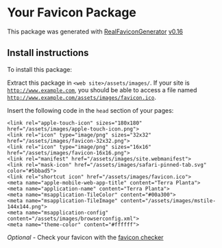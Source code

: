 # Your Favicon Package

This package was generated with [RealFaviconGenerator](https://realfavicongenerator.net/) [v0.16](https://realfavicongenerator.net/change_log#v0.16)

## Install instructions

To install this package:

Extract this package in <code>&lt;web site&gt;/assets/images/</code>. If your site is <code>http://www.example.com</code>, you should be able to access a file named <code>http://www.example.com/assets/images/favicon.ico</code>.

Insert the following code in the `head` section of your pages:

    <link rel="apple-touch-icon" sizes="180x180" href="/assets/images/apple-touch-icon.png">
    <link rel="icon" type="image/png" sizes="32x32" href="/assets/images/favicon-32x32.png">
    <link rel="icon" type="image/png" sizes="16x16" href="/assets/images/favicon-16x16.png">
    <link rel="manifest" href="/assets/images/site.webmanifest">
    <link rel="mask-icon" href="/assets/images/safari-pinned-tab.svg" color="#5bbad5">
    <link rel="shortcut icon" href="/assets/images/favicon.ico">
    <meta name="apple-mobile-web-app-title" content="Terra Planta">
    <meta name="application-name" content="Terra Planta">
    <meta name="msapplication-TileColor" content="#00a300">
    <meta name="msapplication-TileImage" content="/assets/images/mstile-144x144.png">
    <meta name="msapplication-config" content="/assets/images/browserconfig.xml">
    <meta name="theme-color" content="#ffffff">

*Optional* - Check your favicon with the [favicon checker](https://realfavicongenerator.net/favicon_checker)